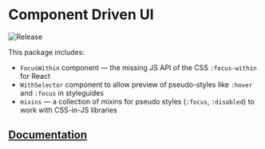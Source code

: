 # Component Driven UI

![Release](https://github.com/component-driven/ui/workflows/Release/badge.svg)

This package includes:

- `FocusWithin` component — the missing JS API of the CSS `:focus-within` for React
- `WithSelector` component to allow preview of pseudo-styles like `:hover` and `:focus` in styleguides
- `mixins` — a collection of mixins for pseudo styles (`:focus`, `:disabled`) to work with CSS-in-JS libraries

## [Documentation](https://react-focus-utils.netlify.com)
